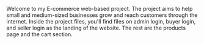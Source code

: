 Welcome to my E-commerce web-based project.
The project aims to help small and medium-sized businesses grow and reach customers through the internet.
Inside the project files, you'll find files on admin login, buyer login, and seller login as the landing of the website.
The rest are the products page and the cart section.
